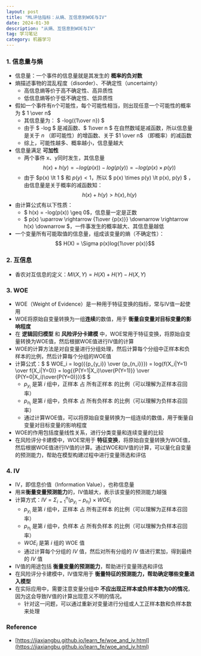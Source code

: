 ```yaml
---
layout: post
title: "ML评估指标：从熵、互信息到WOE与IV"
date: 2024-01-30
description: "从熵、互信息到WOE与IV"
tag: 学习笔记
category: 机器学习
---
```


### 1. 信息量与熵
- 信息量：一个事件的信息量就是其发生的 **概率的负对数**
- 熵描述事物的混乱程度（disorder）、不确定性（uncertainty）
	+ 高信息熵等价于高不确定性、高异质性
	+ 低信息熵等价于低不确定性、低异质性
- 假如一个事件有n个可能性，每个可能性相当，则出现任意一个可能性的概率为 $ 1 \over n$
	+ 其信息量为： $ -log({1\over n}) $
	+ 由于 $ -log $ 是减函数、$ 1\over n $ 在自然数域是减函数，所以信息量是关于 $n$ （即可能性）的增函数、关于 $1 \over n$ （即概率）的减函数
	+ 综上，可能性越多、概率越小，信息量越大
- 信息量满足 **可加性**
	+ 两个事件 x、y同时发生，其信息量 $$ h(x) + h(y) = -log(p(x)) - log(p(y)) = -log(p(x) \times p(y)) $$
	+ 由于 $p(x) \lt 1 $ 和 $p(y) \lt 1$，所以 $ p(x) \times p(y) \lt p(x), p(y) $ ，由信息量是关于概率的减函数知：$$ h(x) + h(y) > h(x), h(y) $$
- 由计算公式有以下性质：
	+ $ h(x) = -log(p(x)) \geq 0$，信息量一定是正数
	+ $ p(x) \uparrow  \rightarrow  {1\over {p(x)}} \downarrow \rightarrow h(x) \downarrow  $，一件事发生的概率越大、其信息量越低
- 一个变量所有可能取值的信息量，组成该变量的熵（不确定性）：$$ H(X) = \Sigma p(x)log{1\over p(x)}$$

### 2. 互信息
- 香农对互信息的定义：$MI(X, Y) = H(X) + H(Y) - H(X, Y)$

### 3. WOE
- WOE（Weight of Evidence）是一种用于特征变换的指标，常与IV值一起使用
- WOE将原始自变量转换为一组**连续**的数值，用于 **衡量自变量对目标变量的影响程度**
- 在 **逻辑回归模型** 和 **风险评分卡建模** 中，WOE常用于特征变换，将原始自变量转换为WOE值，然后根据WOE值进行IV值的计算
- WOE的计算方法是对自变量进行分组处理，然后计算每个分组中正样本和负样本的比例，然后计算每个分组的WOE值
- 计算公式：$ $ WOE_i = log({{p_{y_i}} \over {p_{n_i}}}) = log{f(X_i|Y=1) \over f(X_i|Y=0)} = log{{P(Y=1|X_i)\over{P(Y=1)}} \over {P(Y=0|X_i)\over{P(Y=0)}}}$ $
	+ $p_{y_i}$ 是第 $i$ 组中，正样本 占 所有正样本 的比例（可以理解为正样本召回率）
	+ $p_{n_i}$ 是第 $i$ 组中，负样本 占 所有负样本 的比例（可以理解为负样本召回率）
	+ 通过计算WOE值，可以将原始自变量转换为一组连续的数值，用于衡量自变量对目标变量的影响程度
- WOE的作用包括度量线性关系，进行分类变量和连续变量的比较
- 在风险评分卡建模中，WOE常用于 **特征变换**，将原始自变量转换为WOE值，然后根据WOE值进行IV值的计算。通过WOE和IV值的计算，可以量化自变量的预测能力，帮助在模型构建过程中进行变量筛选和评估

### 4. IV
- IV，即信息价值（Information Value），也称信息量
- 用来**衡量变量预测能力**的，IV值越大，表示该变量的预测能力越强
- 计算方式：$IV=\Sigma^n_{i=1} (p_{y_i} - p_{n_i}) \times WOE_i$
	+ $p_{y_i}$ 是第 $i$ 组中，正样本 占 所有正样本 的比例（可以理解为正样本召回率）
	+ $p_{n_i}$ 是第 $i$ 组中，负样本 占 所有负样本 的比例（可以理解为负样本召回率）
	+ $WOE_i$ 是第 $i$ 组的 WOE 值
	+ 通过计算每个分组的 $IV$ 值，然后对所有分组的 $IV$ 值进行累加，得到最终的 $IV$ 值
- IV值的用途包括 **衡量变量的预测能力**，帮助进行变量筛选和评估
- 在风险评分卡建模中，IV值常用于 **衡量特征的预测能力，帮助确定哪些变量进入模型**
- 在实际应用中，需要注意变量分组中 **不应出现正样本或负样本数为0的情况**，因为这会导致IV值的计算出现意义不明的情况。
	+ 针对这一问题，可以通过重新对变量进行分组或人工正样本数和负样本数来处理

### Reference
- [https://jiaxiangbu.github.io/learn_fe/woe_and_iv.html](https://jiaxiangbu.github.io/learn_fe/woe_and_iv.html)
